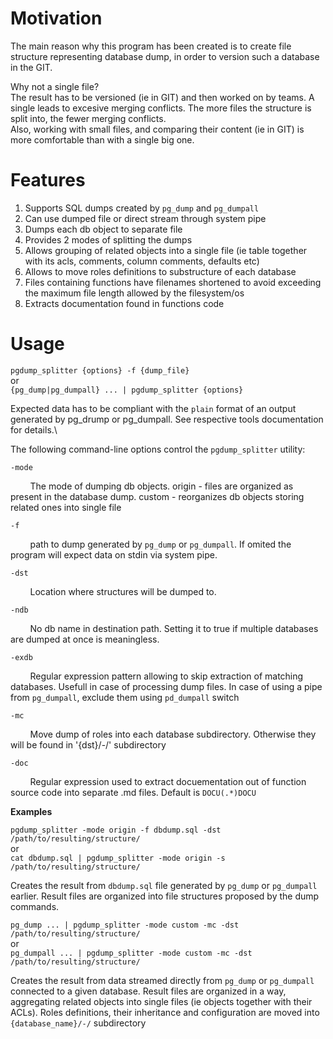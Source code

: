 # Motivation
The main reason why this program has been created is to create file structure representing database dump, in order to version such a database in the GIT.

Why not a single file? \
The result has to be versioned (ie in GIT) and then worked on by teams. A single leads to excesive merging conflicts. The more files the structure is split into, the fewer merging conflicts. \
Also, working with small files, and comparing their content (ie in GIT) is more comfortable than with a single big one.

# Features
1. Supports SQL dumps created by `pg_dump` and `pg_dumpall`
2. Can use dumped file or direct stream through system pipe
3. Dumps each db object to separate file
4. Provides 2 modes of splitting the dumps
5. Allows grouping of related objects into a single file (ie table together with its acls, comments, column comments, defaults etc)
6. Allows to move roles definitions to substructure of each database
7. Files containing functions have filenames shortened to avoid exceeding the maximum file length allowed by the filesystem/os
8. Extracts documentation found in functions code
   
# Usage
`pgdump_splitter {options} -f {dump_file}`\
or\
`{pg_dump|pg_dumpall} ... | pgdump_splitter {options}`

Expected data has to be compliant with the `plain` format of an output generated by pg_drump or pg_dumpall. See respective tools documentation for details.\

The following command-line options control the `pgdump_splitter` utility:

`-mode`

&nbsp;&nbsp;&nbsp;&nbsp;&nbsp;&nbsp;&nbsp;&nbsp;The mode of dumping db objects. origin - files are organized as present in the database dump. custom - reorganizes db objects storing related ones into single file
     
`-f`

&nbsp;&nbsp;&nbsp;&nbsp;&nbsp;&nbsp;&nbsp;&nbsp;path to dump generated by `pg_dump` or `pg_dumpall`. If omited the program will expect data on stdin via system pipe.

`-dst`

&nbsp;&nbsp;&nbsp;&nbsp;&nbsp;&nbsp;&nbsp;&nbsp;Location where structures will be dumped to.

`-ndb`

&nbsp;&nbsp;&nbsp;&nbsp;&nbsp;&nbsp;&nbsp;&nbsp;No db name in destination path. Setting it to true if multiple databases are dumped at once is meaningless.

`-exdb`

&nbsp;&nbsp;&nbsp;&nbsp;&nbsp;&nbsp;&nbsp;&nbsp;Regular expression pattern allowing to skip extraction of matching databases. Usefull in case of processing dump files. In case of using a pipe from `pg_dumpall`, exclude them using `pd_dumpall` switch

`-mc`

&nbsp;&nbsp;&nbsp;&nbsp;&nbsp;&nbsp;&nbsp;&nbsp;Move dump of roles into each database subdirectory. Otherwise they will be found in '{dst}/-/' subdirectory

`-doc`

&nbsp;&nbsp;&nbsp;&nbsp;&nbsp;&nbsp;&nbsp;&nbsp;Regular expression used to extract docuementation out of function source code into separate .md files. Default is `DOCU(.*)DOCU`


**Examples**

`pgdump_splitter -mode origin -f dbdump.sql -dst /path/to/resulting/structure/`\
or\
`cat dbdump.sql | pgdump_splitter -mode origin -s /path/to/resulting/structure/`

Creates the result from `dbdump.sql` file generated by `pg_dump` or `pg_dumpall` earlier. Result files are organized into file structures proposed by the dump commands.

`pg_dump ... | pgdump_splitter -mode custom -mc -dst /path/to/resulting/structure/`\
or\
`pg_dumpall ... | pgdump_splitter -mode custom -mc -dst /path/to/resulting/structure/`

Creates the result from data streamed directly from `pg_dump` or `pg_dumpall` connected to a given database. Result files are organized in a way, aggregating related objects into single files (ie objects together with their ACLs). Roles definitions, their inheritance and configuration are moved into `{database_name}/-/` subdirectory

